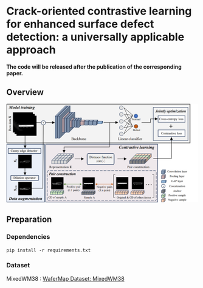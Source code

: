 # Crack-oriented contrastive learning for enhanced surface defect detection: a universally applicable approach

**The code will be released after the publication of the corresponding paper.**

## Overview
![COCL](images/COCL.png)

## Preparation
### Dependencies
```
pip install -r requirements.txt
```

### Dataset
MixedWM38 : [WaferMap Dataset: MixedWM38](https://github.com/Junliangwangdhu/WaferMap?tab=readme-ov-file)
